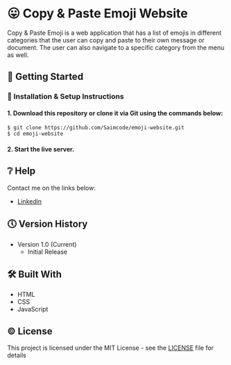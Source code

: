 # 😛 Copy & Paste Emoji Website

Copy & Paste Emoji is a web application that has a list of emojis in different categories that the user can copy and paste to their own message or document. The user can also navigate to a specific category from the menu as well.

## 🔧 Getting Started

### 📍 Installation & Setup Instructions

#### 1. Download this repository or clone it via Git using the commands below:

    $ git clone https://github.com/Saimcode/emoji-website.git
    $ cd emoji-website
    
#### 2. Start the live server.

## ❔ Help

Contact me on the links below:
* [Linkedin](https://www.linkedin.com/in/saim-qureshi-703060234?original_referer=https%3A%2F%2Fsaimcode.github.io%2F)

## 🕔 Version History

* Version 1.0 (Current)
    * Initial Release

## 🛠 Built With

* HTML
* CSS
* JavaScript

## ©️ License

This project is licensed under the MIT License - see the [LICENSE](LICENSE) file for details
